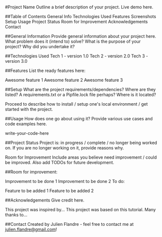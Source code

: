 #Project Name
Outline a brief description of your project. Live demo here.

##Table of Contents
General Info
Technologies Used
Features
Screenshots
Setup
Usage
Project Status
Room for Improvement
Acknowledgements
Contact

##General Information
Provide general information about your project here.
What problem does it (intend to) solve?
What is the purpose of your project?
Why did you undertake it?

##Technologies Used
Tech 1 - version 1.0
Tech 2 - version 2.0
Tech 3 - version 3.0


##Features
List the ready features here:

Awesome feature 1
Awesome feature 2
Awesome feature 3


##Setup
What are the project requirements/dependencies? Where are they listed? A requirements.txt or a Pipfile.lock file perhaps? Where is it located?

Proceed to describe how to install / setup one's local environment / get started with the project.

##Usage
How does one go about using it? Provide various use cases and code examples here.

write-your-code-here

##Project Status
Project is: in progress / complete / no longer being worked on. If you are no longer working on it, provide reasons why.

Room for Improvement
Include areas you believe need improvement / could be improved. Also add TODOs for future development.

##Room for improvement:

Improvement to be done 1
Improvement to be done 2
To do:

Feature to be added 1
Feature to be added 2

##Acknowledgements
Give credit here.

This project was inspired by...
This project was based on this tutorial.
Many thanks to...

##Contact
Created by Julien Flandre  - feel free to contact me at julien.flandre@gmail.com!
